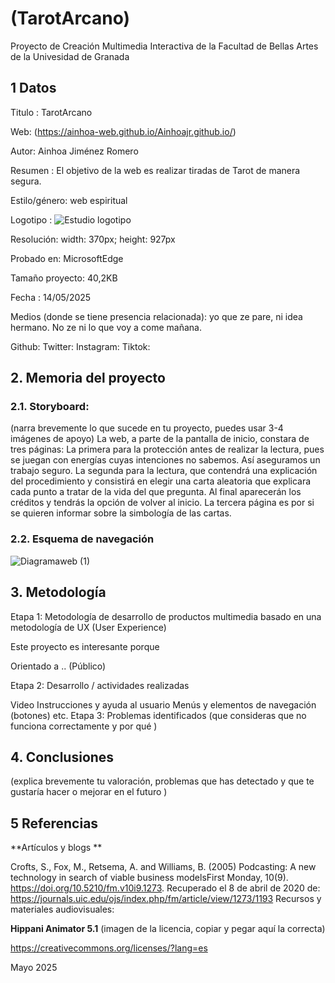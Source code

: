 # (TarotArcano)
Proyecto de Creación Multimedia Interactiva de la Facultad de Bellas Artes de la Univesidad de Granada

## 1 Datos
Titulo : TarotArcano

Web: (https://ainhoa-web.github.io/Ainhoajr.github.io/)

Autor: Ainhoa Jiménez Romero

Resumen : El objetivo de la web es realizar tiradas de Tarot de manera segura.

Estilo/género: web espiritual

Logotipo : ![Estudio logotipo](https://github.com/user-attachments/assets/620c371f-632e-4cc6-9cc0-7fe61dc06d12)

Resolución: width: 370px; height: 927px

Probado en: MicrosoftEdge

Tamaño proyecto: 40,2KB

Fecha : 14/05/2025

Medios (donde se tiene presencia relacionada): yo que ze pare, ni idea hermano. No ze ni lo que voy a come mañana.

Github:
Twitter:
Instagram:
Tiktok:

## 2. Memoria del proyecto
### 2.1. Storyboard:
(narra brevemente lo que sucede en tu proyecto, puedes usar 3-4 imágenes de apoyo)
La web, a parte de la pantalla de inicio, constara de tres páginas: 
La primera para la protección antes de realizar la lectura, pues se juegan con energías cuyas intenciones no sabemos. Así aseguramos un trabajo seguro.
La segunda para la lectura, que contendrá una explicación del procedimiento y consistirá en elegir una carta aleatoria que explicara cada punto a tratar de la vida del que pregunta. Al final aparecerán los créditos y tendrás la opción de volver al inicio.
La tercera página es por si se quieren informar sobre la simbología de las cartas.

### 2.2. Esquema de navegación
![Diagramaweb (1)](https://github.com/user-attachments/assets/75d17240-8a3f-4542-9d69-664c159d2336)


## 3. Metodología

Etapa 1: Metodología de desarrollo de productos multimedia basado en una metodología de UX (User Experience)

Este proyecto es interesante porque 

Orientado a .. (Público)

Etapa 2: Desarrollo / actividades realizadas

Video
Instrucciones y ayuda al usuario
Menús y elementos de navegación (botones)
etc.
Etapa 3: Problemas identificados
(que consideras que no funciona correctamente y por qué )

## 4. Conclusiones
(explica brevemente tu valoración, problemas que has detectado y que te gustaría hacer o mejorar en el futuro )

## 5 Referencias
**Artículos y blogs **

Crofts, S., Fox, M., Retsema, A. and Williams, B. (2005) Podcasting: A new technology in search of viable business modelsFirst Monday, 10(9). https://doi.org/10.5210/fm.v10i9.1273. Recuperado el 8 de abril de 2020 de: https://journals.uic.edu/ojs/index.php/fm/article/view/1273/1193
Recursos y materiales audiovisuales:

**Hippani Animator 5.1**
(imagen de la licencia, copiar y pegar aquí la correcta)

https://creativecommons.org/licenses/?lang=es

Mayo 2025
